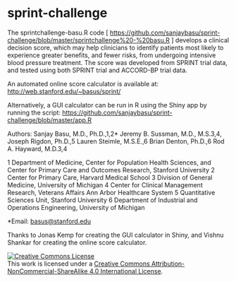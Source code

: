 # sprint-challenge
The sprintchallenge-basu.R code [ https://github.com/sanjaybasu/sprint-challenge/blob/master/sprintchallenge%20-%20basu.R ] develops a clinical decision score, which may help clinicians to identify patients most likely to experience greater benefits, and fewer risks, from undergoing intensive blood pressure treatment. The score was developed from SPRINT trial data, and tested using both SPRINT trial and ACCORD-BP trial data. 

An automated online score calculator is available at: http://web.stanford.edu/~basus/sprint/

Alternatively, a GUI calculator can be run in R using the Shiny app by running the script: https://github.com/sanjaybasu/sprint-challenge/blob/master/app.R

Authors: 
Sanjay Basu, M.D., Ph.D.,1,2* Jeremy B. Sussman, M.D., M.S.3,4, Joseph Rigdon, Ph.D.,5 Lauren Steimle, M.S.E.,6 Brian Denton, Ph.D.,6 Rod A. Hayward, M.D.3,4

1 Department of Medicine, Center for Population Health Sciences, and Center for Primary Care and Outcomes Research, Stanford University
2 Center for Primary Care, Harvard Medical School
3 Division of General Medicine, University of Michigan
4 Center for Clinical Management Research, Veterans Affairs Ann Arbor Healthcare System
5 Quantitative Sciences Unit, Stanford University
6 Department of Industrial and Operations Engineering, University of Michigan

*Email: basus@stanford.edu

Thanks to Jonas Kemp for creating the GUI calculator in Shiny, and Vishnu Shankar for creating the online score calculator.

<a rel="license" href="http://creativecommons.org/licenses/by-nc-sa/4.0/"><img alt="Creative Commons License" style="border-width:0" src="https://i.creativecommons.org/l/by-nc-sa/4.0/80x15.png" /></a><br />This work is licensed under a <a rel="license" href="http://creativecommons.org/licenses/by-nc-sa/4.0/">Creative Commons Attribution-NonCommercial-ShareAlike 4.0 International License</a>.
